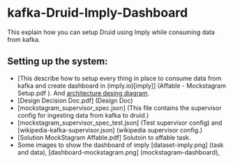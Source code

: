 # kafka-Druid-Imply-Dashboard
This explain how you can setup Druid using Imply while consuming data from kafka.
## Setting up the system:
* [This describe how to setup every thing in place to consume data from kafka and create dashboard in (imply.io)[imply]] (Affable - Mockstagram Setup.pdf ). And [architecture desing diagram](architect_design_mockstagram.png). 
* [Design Decision Doc.pdf] (Design Doc)
* [mockstagram_supervisor_spec.json] (This file contains the supervisor config for ingesting data from kafka to druid.)
* [mockstagram_supervisor_spec_test.json] (Test supervisor config) and [wikipedia-kafka-supervisor.json] (wikipedia supervisor config.)
* [Solution MockStagram Affable.pdf] Solutoin to affable task.
* Some images to show the dashboard of imply [dataset-imply.png] (task and data), [dashboard-mockstagram.png] (mockstagram-dashboard), 
